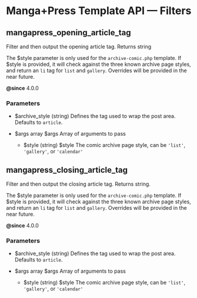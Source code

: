 # Manga+Press Template API — Filters

## mangapress_opening_article_tag

Filter and then output the opening article tag. Returns string

The $style parameter is only used for the `archive-comic.php` template. If $style is provided,
it will check against the three known archive page styles, and return an `li` tag for `list` and
`gallery`. Overrides will be provided in the near future.


**@since** 4.0.0

### Parameters

* $archive_style (string) Defines the tag used to wrap the post area. Defaults to `article`.

* $args array $args Array of arguments to pass
    
    * $style (string) $style The comic archive page style, can be `'list'`, `'gallery'`, or `'calendar'`

## mangapress_closing_article_tag

Filter and then output the closing article tag. Returns string.

The $style parameter is only used for the `archive-comic.php` template. If $style is provided,
it will check against the three known archive page styles, and return an `li` tag for `list` and
`gallery`. Overrides will be provided in the near future.

**@since** 4.0.0

### Parameters

* $archive_style (string) Defines the tag used to wrap the post area. Defaults to `article`.

* $args array $args Array of arguments to pass
    
    * $style (string) $style The comic archive page style, can be `'list'`, `'gallery'`, or `'calendar'`
